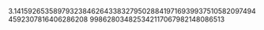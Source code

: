 3.141592653589793238462643383279502884197169399375105820974944592307816406286208
998628034825342117067982148086513